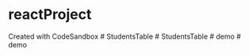# reactProject
Created with CodeSandbox
#   S t u d e n t s T a b l e  
 #   S t u d e n t s T a b l e  
 #   d e m o  
 #   d e m o  
 